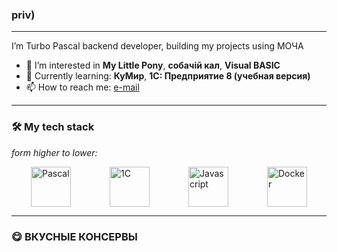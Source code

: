 ### priv)

----

I’m Turbo Pascal backend developer, building my projects using МОЧА
- 👀 I’m interested in **My Little Pony**, **собачiй кал**, **Visual BASIC**
- 🌱 Currently learning: **КуМир**, **1С: Предприятие 8 (учебная версия)**
- 📫 How to reach me: [e-mail](mailto:sfagnumsky@ya.ru "sfagnumsky@ya.ru")

----

### 🛠 My tech stack
*form higher to lower:*
<div style="display:flex; flex-direction:row; justify-content:space-around; width:100%;">
<img alt="Pascal" title="Pascal" src="https://sun9-63.userapi.com/impg/zSPyBo56k8WpVbImzEfb7Re4to4Ggvnm58Faig/Q6ZxVHUxNss.jpg?size=512x512&quality=96&sign=c51e7800a9e03ec78073d2289f1d5c1f&type=album" width="64"/>
<img alt="1C" title="1C" src="https://i.pinimg.com/originals/6b/21/af/6b21afdb599824a288aef53e9c89b08a.png" width="64" />
<img alt="Javascript" title="Javascript" src="https://img2.freepng.ru/20180616/jtu/kisspng-dog-feces-puppy-yard-dog-poo-5b24bcea7b0e86.0642256115291343145041.jpg" width="64" />
<img alt="Docker" title="Docker" src="https://sun9-52.userapi.com/impg/oys4RWCg4Q0O6Nqtzcq2sW6ExSZaGdazyarmMA/yVvdpsV5qaI.jpg?size=1080x815&quality=95&sign=df69714e784297a41cc642c6ed58fb20&c_uniq_tag=AnzXK_wqPR5cdzHaZbm5D3bbhDMsLi-zsF31NsK5mz8&type=album" width="64" />
</div>

----
### 😋 ВКУСНЫЕ КОНСЕРВЫ
